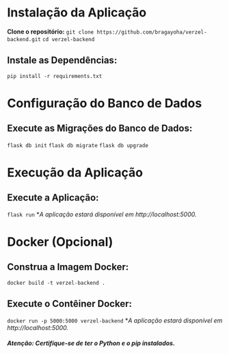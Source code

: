 # Instalação da Aplicação

**Clone o repositório:**
`git clone https://github.com/bragayoha/verzel-backend.git`
`cd verzel-backend`

## **Instale as Dependências:**

`pip install -r requirements.txt`

# Configuração do Banco de Dados

## **Execute as Migrações do Banco de Dados:**

`flask db init`
`flask db migrate`
`flask db upgrade`

# Execução da Aplicação

## **Execute a Aplicação:**

`flask run` \*_A aplicação estará disponível em http://localhost:5000._

# Docker (Opcional)

## **Construa a Imagem Docker:**

`docker build -t verzel-backend .`

## **Execute o Contêiner Docker:**

`docker run -p 5000:5000 verzel-backend` \*_A aplicação estará disponível em http://localhost:5000._

##### Atenção: Certifique-se de ter o Python e o pip instalados.
